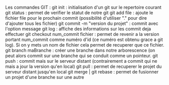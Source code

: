 Les commandes GIT :
git init : initialisation d'un git sur le repertoire courant
git status : permet de verifier le statut de notre git
git add file : ajoute le fichier file pour le prochain commit (possibilité d'utiliser "." pour dire d'ajouter tous les fichier)
git commit -m "version du projet" : commit avec l'option message
git log : affiche des informations sur les commit deja effectuer
git checkout num_commit fichier : permet de revenir a la version portant num_commit comme numéro d'id (ce numéro est obtenu grace a git log). Si on y mets un nom de fichier cela permet de recuperer que ce fichier.
git branch maBranche : créer une branche dans notre arborescence (on peut alors commit sur une branche qui se conduit comme un pointeur.
git push : commit mais sur le serveur distant (contrairement a commit qui ne mais a jour la version qu'en local)
git pull : permet de recuperer le projet du serveur distant jusqu'en local
git merge | git rebase : permet de fusionner un projet d'une branche sur une autre
